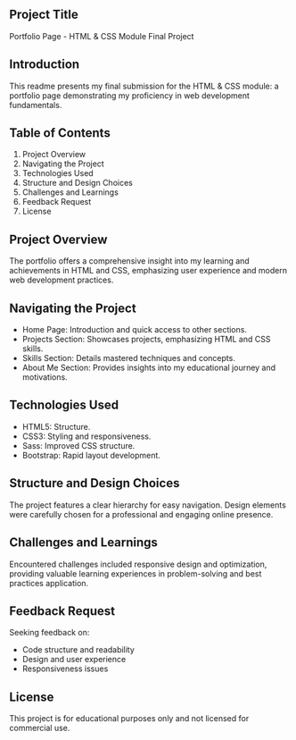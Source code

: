## Project Title
  Portfolio Page - HTML & CSS Module Final Project

## Introduction
  This readme presents my final submission for the HTML & CSS module: a portfolio page demonstrating my proficiency in web development fundamentals.

## Table of Contents
  1. Project Overview
  2. Navigating the Project
  3. Technologies Used
  4. Structure and Design Choices
  5. Challenges and Learnings
  6. Feedback Request
  7. License

## Project Overview
The portfolio offers a comprehensive insight into my learning and achievements in HTML and CSS, emphasizing user experience and modern web development practices.

## Navigating the Project
 + Home Page: Introduction and quick access to other sections.
 + Projects Section: Showcases projects, emphasizing HTML and CSS skills.
 + Skills Section: Details mastered techniques and concepts.
 + About Me Section: Provides insights into my educational journey and motivations.
## Technologies Used
 + HTML5: Structure.
 + CSS3: Styling and responsiveness.
 + Sass: Improved CSS structure.
 + Bootstrap: Rapid layout development.
## Structure and Design Choices
  The project features a clear hierarchy for easy navigation. Design elements were carefully chosen for a professional and engaging online presence.

## Challenges and Learnings
  Encountered challenges included responsive design and optimization, providing valuable learning experiences in problem-solving and best practices application.

## Feedback Request
  Seeking feedback on:

 + Code structure and readability
 + Design and user experience
 + Responsiveness issues
## License
This project is for educational purposes only and not licensed for commercial use.
